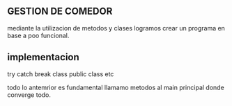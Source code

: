## GESTION DE COMEDOR

mediante la utilizacion de metodos y clases logramos crear un programa en base a poo funcional.

## implementacion

try catch
break
class
public class
etc

todo lo antemrior es fundamental llamamo metodos al main principal donde converge todo.
